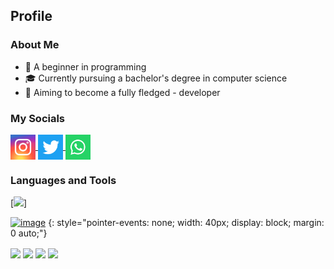 ## Profile

### About Me
- 🐤 A beginner in programming
- 🎓 Currently pursuing a bachelor's degree in computer science
- 🚀 Aiming to become a fully fledged - developer

### My Socials
<a href="https://www.instagram.com/akun_si_albert/" target="_blank" rel="noopener noreferrer">
   <img src="https://github.com/edent/SuperTinyIcons/blob/master/images/svg/instagram.svg" width="40px" align="center" alt="instagram"/>
</a>

<a href="https://twitter.com/Akun_si_albert" target="_blank" rel="noopener noreferrer">
   <img src="https://github.com/edent/SuperTinyIcons/blob/master/images/svg/twitter.svg" width="40px" align="center" alt="Twitter"/>
</a>

<a href="https://wa.me/6285156462870" target="_blank" rel = "noopener noreferrer">
   <img src="https://github.com/edent/SuperTinyIcons/blob/master/images/svg/whatsapp.svg" width="40px" align="center" alt="Whatsapp"/>
</a>

### Languages and Tools

[<img src="https://cdn.worldvectorlogo.com/logos/c.svg" width="40px" />]


[![image](https://cdn.worldvectorlogo.com/logos/python-5.svg)](#) {: style="pointer-events: none; width: 40px; display: block; margin: 0 auto;"}

<img src="https://cdn.worldvectorlogo.com/logos/c.svg" width="40px" align="center" style="pointer-events: none;"/> <img src="https://cdn.worldvectorlogo.com/logos/python-5.svg" width="40px" align="center" style="pointer-events: none;"/> <img src="https://cdn.worldvectorlogo.com/logos/visual-studio-code-1.svg" width="40px" align="center" style="pointer-events: none;"/> <img src="https://upload.wikimedia.org/wikipedia/commons/2/2c/Visual_Studio_Icon_2022.svg" width="40px" align="center" style="pointer-events: none;"/>
